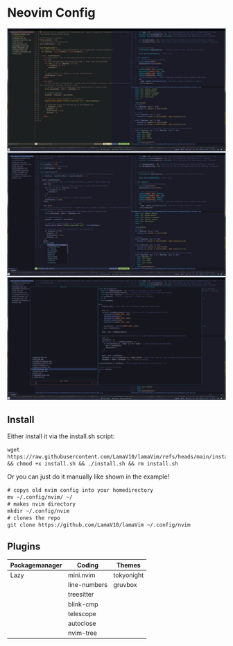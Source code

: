 # Neovim Config 
![theme-comparison](https://github.com/LamaV10/lamaVim/blob/main/Pictures/theme-comparison.png)
![ccp.png](https://github.com/LamaV10/lamaVim/blob/main/Pictures/ccp.png)
![telescope](https://github.com/LamaV10/lamaVim/blob/main/Pictures/telescope.png)


## Install 
Either install it via the install.sh script:
```
wget https://raw.githubusercontent.com/LamaV10/lamaVim/refs/heads/main/install.sh && chmod +x install.sh && ./install.sh && rm install.sh
```
Or you can just do it manually like shown in the example!
```
# copys old nvim config into your homedirectory
mv ~/.config/nvim/ ~/
# makes nvim directory
mkdir ~/.config/nvim
# clones the repo
git clone https://github.com/LamaV10/lamaVim ~/.config/nvim
```
## Plugins 

| Packagemanager | Coding       | Themes     |
| -------------- | ------------ | ---------- |
| Lazy           | mini.nvim    | tokyonight |
|                | line-numbers | gruvbox    |
|                | treesitter   |            |
|                | blink-cmp    |            |
|                | telescope    |            |
|                | autoclose    |            |
|                | nvim-tree    |            |
